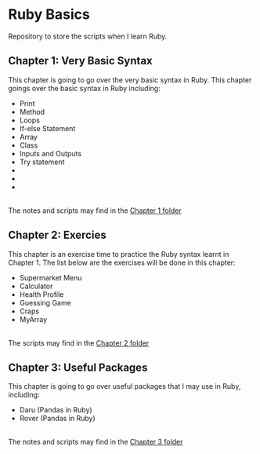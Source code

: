 # Ruby Basics
Repository to store the scripts when I learn Ruby.

## Chapter 1: Very Basic Syntax
This chapter is going to go over the very basic syntax in Ruby. This chapter goings over the basic syntax in Ruby including:
<ul>
	<li>Print</li>
	<li>Method</li>
	<li>Loops</li>
	<li>If-else Statement</li>
	<li>Array</li>
	<li>Class</li>
	<li>Inputs and Outputs</li>
	<li>Try statement</li>
	<li></li>
	<li></li>
	<li></li>
</ul>

<br>
The notes and scripts may find in the <a href="https://github.com/jacquessham/ruby_basic/tree/main/ch1">Chapter 1 folder</a>

## Chapter 2: Exercies
This chapter is an exercise time to practice the Ruby syntax learnt in Chapter 1. The list below are the exercises will be done in this chapter:
<ul>
	<li>Supermarket Menu</li>
	<li>Calculator</li>
	<li>Health Profile</li>
	<li>Guessing Game</li>
	<li>Craps</li>
	<li>MyArray</li>
</ul>

<br>
The scripts may find in the <a href="https://github.com/jacquessham/ruby_basic/tree/main/ch2">Chapter 2 folder</a>

## Chapter 3: Useful Packages
This chapter is going to go over useful packages that I may use in Ruby, including:
<ul>
	<li>Daru (Pandas in Ruby)</li>
	<li>Rover (Pandas in Ruby)</li>
</ul>
<br>
The notes and scripts may find in the <a href="https://github.com/jacquessham/ruby_basic/tree/main/ch3">Chapter 3 folder</a>

